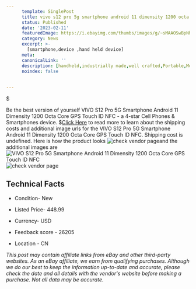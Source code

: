 ```yaml
---
      template: SinglePost
      title: vivo s12 pro 5g smartphone android 11 dimensity 1200 octa core gps touch id nfc
      status: Published
      date: '2023-02-11'
      featuredImage: https://i.ebayimg.com/thumbs/images/g/~sMAAOSwBpNhzo8J/s-l225.jpg
      category: News
      excerpt: >-
        [smartphone,device ,hand held device]
      meta:
      canonicalLink: ''
      description: [handheld,industrially made,well crafted,Portable,Mobile,Compact,Convenient,Lightweight,Maneuverable,Man-portable,Miniature,Carriable,Hand-held,Light,Holdable,Transportable,Mobile device,Pocket-sized,On-the-go,Wireless,Cordless,Compact size,Convenient size, smartphone,device ,hand held device]
      noindex: false
      
        
---
```

$

Be the best version of yourself VIVO S12 Pro 5G Smartphone Android 11 Dimensity 1200 Octa Core GPS Touch ID NFC - a 4-star Cell Phones & Smartphones device.
$[Click Here](https://www.ebay.com/itm/185237509662?hash=item2b2104161e%3Ag%3A%7EsMAAOSwBpNhzo8J&mkevt=1&mkcid=1&mkrid=711-53200-19255-0&campid=%253CePNCampaignId%253E&customid=%253CreferenceId%253E&toolid=10049) to read more to learn about the shipping costs and additional image urls for the VIVO S12 Pro 5G Smartphone Android 11 Dimensity 1200 Octa Core GPS Touch ID NFC. Shipping cost is undefined. Here is how the product looks ![check vendor page](https://i.ebayimg.com/thumbs/images/g/~sMAAOSwBpNhzo8J/s-l225.jpg)and the additional images are![VIVO S12 Pro 5G Smartphone Android 11 Dimensity 1200 Octa Core GPS Touch ID NFC](https://i.ebayimg.com/images/g/~sMAAOSwBpNhzo8J/s-l960.jpg)![check vendor page](https://origin-galleryplus.ebayimg.com/ws/web/185237509662_2_0_1/225x225.jpg,https://origin-galleryplus.ebayimg.com/ws/web/185237509662_3_0_1/225x225.jpg,https://origin-galleryplus.ebayimg.com/ws/web/185237509662_4_0_1/225x225.jpg,https://origin-galleryplus.ebayimg.com/ws/web/185237509662_5_0_1/225x225.jpg,https://origin-galleryplus.ebayimg.com/ws/web/185237509662_6_0_1/225x225.jpg,https://origin-galleryplus.ebayimg.com/ws/web/185237509662_7_0_1/225x225.jpg,https://origin-galleryplus.ebayimg.com/ws/web/185237509662_8_0_1/225x225.jpg)



 ## Technical Facts 



     
      

 - Condition- New 


      

 - Listed Price- 448.99 


      

 - Currency- USD 


      

 - Feedback score - 26205 


      

 - Location - CN 


      
      

 *_This post may contain affiliate links from eBay and other third-party websites. As an eBay affiliate, we earn from qualifying purchases. Although we do our best to keep the information up-to-date and accurate, please check the date and all details with the vendor's website before making a purchase. Not all data may be accurate._*






